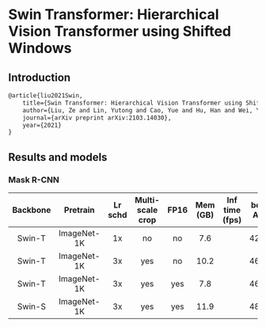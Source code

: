 # Swin Transformer: Hierarchical Vision Transformer using Shifted Windows

## Introduction

<!-- [ALGORITHM] -->

```latex
@article{liu2021Swin,
    title={Swin Transformer: Hierarchical Vision Transformer using Shifted Windows},
    author={Liu, Ze and Lin, Yutong and Cao, Yue and Hu, Han and Wei, Yixuan and Zhang, Zheng and Lin, Stephen and Guo, Baining},
    journal={arXiv preprint arXiv:2103.14030},
    year={2021}
}
```

## Results and models

### Mask R-CNN

| Backbone | Pretrain    | Lr schd | Multi-scale crop     |   FP16   |Mem (GB) | Inf time (fps) | box AP | mask AP |  Config  |   Download  |
| :------: | :---------: | :-----: | :-------------------:| :------: |:------: | :------------: | :----: | :-----: | :------: |  :--------: |
|  Swin-T  | ImageNet-1K |    1x   |        no            |    no    |   7.6   |                |  42.7  |  39.3   | [config](./mask_rcnn_swin-t-p4-w7_fpn_1x_coco.py)             | [model](https://download.openmmlab.com/mmdetection/v2.0/swin/mask_rcnn_swin-t-p4-w7_fpn_1x_coco/mask_rcnn_swin-t-p4-w7_fpn_1x_coco_20210902_120937-9d6b7cfa.pth)  &#124; [log](https://download.openmmlab.com/mmdetection/v2.0/swin/mask_rcnn_swin-t-p4-w7_fpn_1x_coco/mask_rcnn_swin-t-p4-w7_fpn_1x_coco_20210902_120937.log.json) |
|  Swin-T  | ImageNet-1K |    3x   |        yes           |    no    |   10.2  |                |  46.0  |  41.6   | [config](./mask_rcnn_swin-t-p4-w7_fpn_ms-crop-3x_coco.py)     | [model](https://download.openmmlab.com/mmdetection/v2.0/swin/mask_rcnn_swin-t-p4-w7_fpn_ms-crop-3x_coco/mask_rcnn_swin-t-p4-w7_fpn_ms-crop-3x_coco_20210906_131725-bacf6f7b.pth)  &#124; [log](https://download.openmmlab.com/mmdetection/v2.0/swin/mask_rcnn_swin-t-p4-w7_fpn_ms-crop-3x_coco/mask_rcnn_swin-t-p4-w7_fpn_ms-crop-3x_coco_20210906_131725.log.json) |
|  Swin-T  | ImageNet-1K |    3x   |        yes           |    yes   |   7.8   |                |  46.0  |  41.7   | [config](./mask_rcnn_swin-t-p4-w7_fpn_fp16_ms-crop-3x_coco.py)| [model](https://download.openmmlab.com/mmdetection/v2.0/swin/mask_rcnn_swin-t-p4-w7_fpn_fp16_ms-crop-3x_coco/mask_rcnn_swin-t-p4-w7_fpn_fp16_ms-crop-3x_coco_20210908_165006-90a4008c.pth)  &#124; [log](https://download.openmmlab.com/mmdetection/v2.0/swin/mask_rcnn_swin-t-p4-w7_fpn_fp16_ms-crop-3x_coco/mask_rcnn_swin-t-p4-w7_fpn_fp16_ms-crop-3x_coco_20210908_165006.log.json) |
|  Swin-S  | ImageNet-1K |    3x   |        yes           |    yes   |   11.9  |                |  48.2  |  43.2   | [config](./mask_rcnn_swin-s-p4-w7_fpn_fp16_ms-crop-3x_coco.py)| [model](https://download.openmmlab.com/mmdetection/v2.0/swin/mask_rcnn_swin-s-p4-w7_fpn_fp16_ms-crop-3x_coco/mask_rcnn_swin-s-p4-w7_fpn_fp16_ms-crop-3x_coco_20210903_104808-b92c91f1.pth)  &#124; [log](https://download.openmmlab.com/mmdetection/v2.0/swin/mask_rcnn_swin-s-p4-w7_fpn_fp16_ms-crop-3x_coco/mask_rcnn_swin-s-p4-w7_fpn_fp16_ms-crop-3x_coco_20210903_104808.log.json) |
